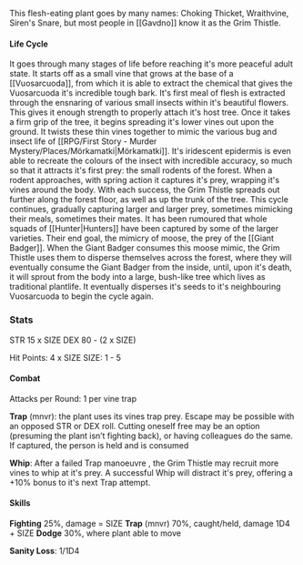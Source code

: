 This flesh-eating plant goes by many names: Choking Thicket, Wraithvine, Siren's Snare, but most people in [[Gavdno]] know it as the Grim Thistle.

#### Life Cycle
It goes through many stages of life before reaching it's more peaceful adult state. It starts off as a small vine that grows at the base of a [[Vuosarcuoda]], from which it is able to extract the chemical that gives the Vuosarcuoda it's incredible tough bark. It's first meal of flesh is extracted through the ensnaring of various small insects within it's beautiful flowers. This gives it enough strength to properly attach it's host tree. Once it takes a firm grip of the tree, it begins spreading it's lower vines out upon the ground. It twists these thin vines together to mimic the various bug and insect life of [[RPG/First Story - Murder Mystery/Places/Mörkamatki|Mörkamatki]]. It's iridescent epidermis is even able to recreate the colours of the insect with incredible accuracy, so much so that it attracts it's first prey: the small rodents of the forest. When a rodent approaches, with spring action it captures it's prey, wrapping it's vines around the body. With each success, the Grim Thistle spreads out further along the forest floor, as well as up the trunk of the tree.
This cycle continues, gradually capturing larger and larger prey, sometimes mimicking their meals, sometimes their mates. It has been rumoured that whole squads of [[Hunter|Hunters]] have been captured by some of the larger varieties.
Their end goal, the mimicry of moose, the prey of the [[Giant Badger]]. When the Giant Badger consumes this moose mimic, the Grim Thistle uses them to disperse themselves across the forest, where they will eventually consume the Giant Badger from the inside, until, upon it's death, it will sprout from the body into a large, bush-like tree which lives as traditional plantlife. It eventually disperses it's seeds to it's neighbouring Vuosarcuoda to begin the cycle again.

### Stats
STR          15 x SIZE
DEX          80 - (2 x SIZE)

Hit Points: 4 x SIZE
SIZE: 1 - 5
#### Combat
Attacks per Round: 1 per vine trap

**Trap** (mnvr): the plant uses its vines trap prey. Escape may be possible with an opposed STR or DEX roll. Cutting oneself free may be an option (presuming the plant isn’t fighting back), or having colleagues do the same. If captured, the person is held and is consumed

**Whip**: After a failed Trap manoeuvre , the Grim Thistle may recruit more vines to whip at it's prey. A successful Whip will distract it's prey, offering a +10% bonus to it's next Trap attempt.
#### Skills
**Fighting** 25%, damage = SIZE
**Trap** (mnvr) 70%, caught/held, damage 1D4 + SIZE
**Dodge** 30%, where plant able to move

**Sanity Loss**: 1/1D4